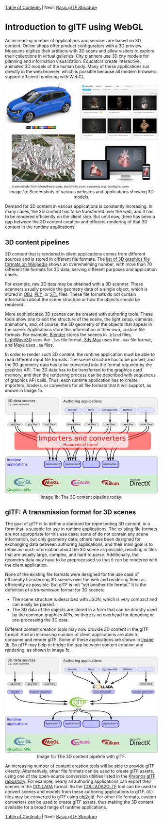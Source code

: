 [Table of Contents](README.md) | Next: [Basic glTF Structure](gltfTutorial_002_BasicGltfStructure.md)





# Introduction to glTF using WebGL

An increasing number of applications and services are based on 3D content. Online shops offer product configurators with a 3D preview. Museums digitize their artifacts with 3D scans and allow visitors to explore their collections in virtual galleries. City planners use 3D city models for planning and information visualization. Educators create interactive, animated 3D models of the human body. Many of these applications run directly in the web browser, which is possible because all modern browsers support efficient rendering with WebGL.

<p align="center">
<img src="images/applications.png" /><br>
<a name="applications-png"></a>Image 1a: Screenshots of various websites and applications showing 3D models.
</p>

Demand for 3D content in various applications is constantly increasing. In many cases, the 3D content has to be transferred over the web, and it has to be rendered efficiently on the client side. But until now, there has been a gap between the 3D content creation and efficient rendering of that 3D content in the runtime applications.


## 3D content pipelines

3D content that is rendered in client applications comes from different sources and is stored in different file formats. The [list of 3D graphics file formats on Wikipedia](https://en.wikipedia.org/wiki/List_of_file_formats#3D_graphics) shows an overwhelming number, with more than 70 different file formats for 3D data, serving different purposes and application cases.  

For example, raw 3D data may be obtained with a 3D scanner. These scanners usually provide the geometry data of a single object, which is stored in [OBJ](https://en.wikipedia.org/wiki/Wavefront_.obj_file), [PLY](https://en.wikipedia.org/wiki/PLY_(file_format)), or [STL](https://en.wikipedia.org/wiki/STL_(file_format)) files. These file formats do not contain information about the scene structure or how the objects should be rendered.

More sophisticated 3D scenes can be created with authoring tools. These tools allow one to edit the structure of the scene, the light setup, cameras, animations, and, of course, the 3D geometry of the objects that appear in the scene. Applications store this information in their own, custom file formats. For example, [Blender](https://www.blender.org/) stores the scenes in `.blend` files, [LightWave3D](https://www.lightwave3d.com/) uses the `.lws` file format, [3ds Max](http://www.autodesk.com/3dsmax) uses the `.max` file format, and [Maya](http://www.autodesk.com/maya) uses `.ma` files.

In order to render such 3D content, the runtime application must be able to read different input file formats. The scene structure has to be parsed, and the 3D geometry data has to be converted into the format required by the graphics API. The 3D data has to be transferred to the graphics card memory, and then the rendering process can be described with sequences of graphics API calls. Thus, each runtime application has to create importers, loaders, or converters for all file formats that it will support, as shown in Image 1b.

<p align="center">
<img src="images/contentPipeline.png" /><br>
<a name="contentPipeline-png"></a>Image 1b: The 3D content pipeline today.
</p>


## glTF: A transmission format for 3D scenes

The goal of glTF is to define a standard for representing 3D content, in a form that is suitable for use in runtime applications. The existing file formats are not appropriate for this use case: some of do not contain any scene information, but only geometry data; others have been designed for exchanging data between authoring applications, and their main goal is to retain as much information about the 3D scene as possible, resulting in files that are usually large, complex, and hard to parse. Additionally, the geometry data may have to be preprocessed so that it can be rendered with the client application.

None of the existing file formats were designed for the use case of efficiently transferring 3D scenes over the web and rendering them as efficiently as possible. But glTF is not "yet another file format." It is the definition of a *transmission* format for 3D scenes:

- The scene structure is described with JSON, which is very compact and can easily be parsed.
- The 3D data of the objects are stored in a form that can be directly used by the common graphics APIs, so there is no overhead for decoding or pre-processing the 3D data.

Different content creation tools may now provide 3D content in the glTF format. And an increasing number of client applications are able to consume and render glTF. Some of these applications are shown in [Image 1b](#applications-png). So glTF may help to bridge the gap between content creation and rendering, as shown in Image 1c. 

<p align="center">
<img src="images/contentPipelineWithGltf.png" /><br>
<a name="contentPipelineWithGltf-png"></a>Image 1c: The 3D content pipeline with glTF.
</p>

An increasing number of content creation tools will be able to provide glTF directly. Alternatively, other file formats can be used to create glTF assets, using one of the open-source conversion utilities listed in the [Khronos glTF repository](https://github.com/KhronosGroup/glTF#converters). For example, nearly all authoring applications can export their scenes in the [COLLADA](https://www.khronos.org/collada/) format. So the [COLLADA2GLTF](https://github.com/KhronosGroup/glTF/tree/master/COLLADA2GLTF) tool can be used to convert scenes and models from these authoring applications to glTF. `OBJ` files may be converted to glTF using [obj2gltf](https://github.com/AnalyticalGraphicsInc/obj2gltf). For other file formats, custom converters can be used to create glTF assets, thus making the 3D content available for a broad range of runtime applications.


[Table of Contents](README.md) | Next: [Basic glTF Structure](gltfTutorial_002_BasicGltfStructure.md)
